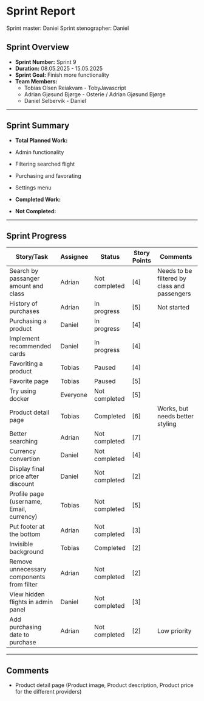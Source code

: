 # **Sprint Report**

Sprint master: Daniel
Sprint stenographer: Daniel

## **Sprint Overview**

- **Sprint Number:** Sprint 9
- **Duration:** 08.05.2025 - 15.05.2025
- **Sprint Goal:** Finish more functionality
- **Team Members:**
  - Tobias Olsen Reiakvam - TobyJavascript
  - Adrian Gjøsund Bjørge - Osterie / Adrian Gjøsund Bjørge
  - Daniel Selbervik - Daniel

---

## **Sprint Summary**

- **Total Planned Work:**
- Admin functionality 
- Filtering searched flight
- Purchasing and favorating
- Settings menu

- **Completed Work:**



- **Not Completed:**


---

## **Sprint Progress**

| Story/Task                                | Assignee | Status         | Story Points | Comments                                     |
| ----------------------------------------- | -------- | -------------- | ------------ | -------------------------------------------- |
| Search by passanger amount and class      | Adrian   | Not completed  | [4]          | Needs to be filtered by class and passengers |
| History of purchases                      | Adrian   | In progress    | [5]          | Not started                                  |
| Purchasing a product                      | Daniel   | In progress    | [4]          |                                              |
| Implement recommended cards               | Daniel   | In progress    | [4]          |                                              |
| Favoriting a product                      | Tobias   | Paused         | [4]          |                                              |
| Favorite page                             | Tobias   | Paused         | [5]          |                                              |
| Try using docker                          | Everyone | Not completed  | [5]          |                                              |
| Product detail page                       | Tobias   | Completed      | [6]          | Works, but needs better styling              |
| Better searching                          | Adrian   | Not completed  | [7]          |                                              |
| Currency convertion                       | Daniel   | Not completed  | [4]          |                                              |
| Display final price after discount        | Daniel   | Not completed  | [2]          |                                              |
| Profile page (username, Email, currency)  | Tobias   | Not completed  | [5]          |                                              |
| Put footer at the bottom                  | Adrian   | Not completed  | [3]          |                                              |
| Invisible background                      | Tobias   | Completed      | [2]          |                                              |
| Remove unnecessary components from filter | Adrian   | Not completed  | [2]          |                                              |
| View hidden flights in admin panel        | Daniel   | Not completed  | [3]          |                                              |
| Add purchasing date to purchase           | Adrian   | Not completed  | [2]          | Low priority                                 |

---

## Comments
- Product detail page (Product image, Product description, Product price for the different providers)